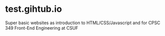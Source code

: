 # test.gihtub.io
Super basic websites as introduction to HTML/CSS/Javascript and for CPSC 349 Front-End Engineering at CSUF
